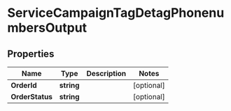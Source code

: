 

# ServiceCampaignTagDetagPhonenumbersOutput


## Properties

| Name | Type | Description | Notes |
|------------ | ------------- | ------------- | -------------|
|**OrderId** | **string** |  |  [optional] |
|**OrderStatus** | **string** |  |  [optional] |



